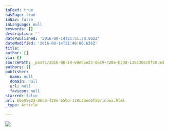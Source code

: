 ```yaml
---
inFeed: true
hasPage: true
inNav: false
inLanguage: null
keywords: []
description: ''
datePublished: '2016-08-14T21:51:38.562Z'
dateModified: '2016-08-14T21:48:06.626Z'
title: ''
author: []
via: {}
sourcePath: _posts/2016-08-14-60e95e23-86c9-428e-b50d-138c30ec0f50.md
authors: []
publisher:
  name: null
  domain: null
  url: null
  favicon: null
starred: false
url: 60e95e23-86c9-428e-b50d-138c30ec0f50/index.html
_type: Article

---
```

![](https://the-grid-user-content.s3-us-west-2.amazonaws.com/4337dfa7-63c8-4edb-b5fa-3f5dcb76b108.jpg)